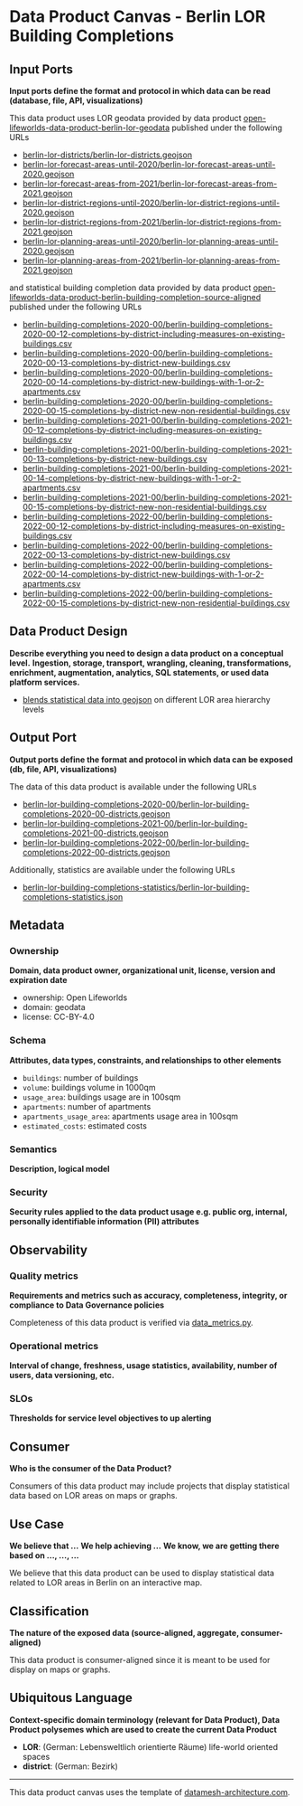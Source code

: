 # Data Product Canvas - Berlin LOR Building Completions

## Input Ports

**Input ports define the format and protocol in which data can be read (database, file, API, visualizations)**

This data product uses LOR geodata provided by data
product [open-lifeworlds-data-product-berlin-lor-geodata](https://github.com/open-lifeworlds/open-lifeworlds-data-product-berlin-lor-geodata)
published under the following URLs

* [berlin-lor-districts/berlin-lor-districts.geojson](https://raw.githubusercontent.com/open-lifeworlds/open-lifeworlds-data-product-berlin-lor-geodata/main/data/berlin-lor-districts/berlin-lor-districts.geojson)
* [berlin-lor-forecast-areas-until-2020/berlin-lor-forecast-areas-until-2020.geojson](https://raw.githubusercontent.com/open-lifeworlds/open-lifeworlds-data-product-berlin-lor-geodata/main/data/berlin-lor-forecast-areas-until-2020/berlin-lor-forecast-areas-until-2020.geojson)
* [berlin-lor-forecast-areas-from-2021/berlin-lor-forecast-areas-from-2021.geojson](https://raw.githubusercontent.com/open-lifeworlds/open-lifeworlds-data-product-berlin-lor-geodata/main/data/berlin-lor-forecast-areas-from-2021/berlin-lor-forecast-areas-from-2021.geojson)
* [berlin-lor-district-regions-until-2020/berlin-lor-district-regions-until-2020.geojson](https://raw.githubusercontent.com/open-lifeworlds/open-lifeworlds-data-product-berlin-lor-geodata/main/data/berlin-lor-district-regions-until-2020/berlin-lor-district-regions-until-2020.geojson)
* [berlin-lor-district-regions-from-2021/berlin-lor-district-regions-from-2021.geojson](https://raw.githubusercontent.com/open-lifeworlds/open-lifeworlds-data-product-berlin-lor-geodata/main/data/berlin-lor-district-regions-from-2021/berlin-lor-district-regions-from-2021.geojson)
* [berlin-lor-planning-areas-until-2020/berlin-lor-planning-areas-until-2020.geojson](https://raw.githubusercontent.com/open-lifeworlds/open-lifeworlds-data-product-berlin-lor-geodata/main/data/berlin-lor-planning-areas-until-2020/berlin-lor-planning-areas-until-2020.geojson)
* [berlin-lor-planning-areas-from-2021/berlin-lor-planning-areas-from-2021.geojson](https://raw.githubusercontent.com/open-lifeworlds/open-lifeworlds-data-product-berlin-lor-geodata/main/data/berlin-lor-planning-areas-from-2021/berlin-lor-planning-areas-from-2021.geojson)

and statistical building completion data provided by data
product [open-lifeworlds-data-product-berlin-building-completion-source-aligned](https://github.com/open-lifeworlds/open-lifeworlds-data-product-berlin-building-completion-source-aligned)
published under the following URLs

* [berlin-building-completions-2020-00/berlin-building-completions-2020-00-12-completions-by-district-including-measures-on-existing-buildings.csv](https://raw.githubusercontent.com/open-lifeworlds/open-lifeworlds-data-product-berlin-building-completions-source-aligned/main/data/berlin-building-completions-2020-00/berlin-building-completions-2020-00-12-completions-by-district-including-measures-on-existing-buildings.csv)
* [berlin-building-completions-2020-00/berlin-building-completions-2020-00-13-completions-by-district-new-buildings.csv](https://raw.githubusercontent.com/open-lifeworlds/open-lifeworlds-data-product-berlin-building-completions-source-aligned/main/data/berlin-building-completions-2020-00/berlin-building-completions-2020-00-13-completions-by-district-new-buildings.csv)
* [berlin-building-completions-2020-00/berlin-building-completions-2020-00-14-completions-by-district-new-buildings-with-1-or-2-apartments.csv](https://raw.githubusercontent.com/open-lifeworlds/open-lifeworlds-data-product-berlin-building-completions-source-aligned/main/data/berlin-building-completions-2020-00/berlin-building-completions-2020-00-14-completions-by-district-new-buildings-with-1-or-2-apartments.csv)
* [berlin-building-completions-2020-00/berlin-building-completions-2020-00-15-completions-by-district-new-non-residential-buildings.csv](https://raw.githubusercontent.com/open-lifeworlds/open-lifeworlds-data-product-berlin-building-completions-source-aligned/main/data/berlin-building-completions-2020-00/berlin-building-completions-2020-00-15-completions-by-district-new-non-residential-buildings.csv)
* [berlin-building-completions-2021-00/berlin-building-completions-2021-00-12-completions-by-district-including-measures-on-existing-buildings.csv](https://raw.githubusercontent.com/open-lifeworlds/open-lifeworlds-data-product-berlin-building-completions-source-aligned/main/data/berlin-building-completions-2021-00/berlin-building-completions-2021-00-12-completions-by-district-including-measures-on-existing-buildings.csv)
* [berlin-building-completions-2021-00/berlin-building-completions-2021-00-13-completions-by-district-new-buildings.csv](https://raw.githubusercontent.com/open-lifeworlds/open-lifeworlds-data-product-berlin-building-completions-source-aligned/main/data/berlin-building-completions-2021-00/berlin-building-completions-2021-00-13-completions-by-district-new-buildings.csv)
* [berlin-building-completions-2021-00/berlin-building-completions-2021-00-14-completions-by-district-new-buildings-with-1-or-2-apartments.csv](https://raw.githubusercontent.com/open-lifeworlds/open-lifeworlds-data-product-berlin-building-completions-source-aligned/main/data/berlin-building-completions-2021-00/berlin-building-completions-2021-00-14-completions-by-district-new-buildings-with-1-or-2-apartments.csv)
* [berlin-building-completions-2021-00/berlin-building-completions-2021-00-15-completions-by-district-new-non-residential-buildings.csv](https://raw.githubusercontent.com/open-lifeworlds/open-lifeworlds-data-product-berlin-building-completions-source-aligned/main/data/berlin-building-completions-2021-00/berlin-building-completions-2021-00-15-completions-by-district-new-non-residential-buildings.csv)
* [berlin-building-completions-2022-00/berlin-building-completions-2022-00-12-completions-by-district-including-measures-on-existing-buildings.csv](https://raw.githubusercontent.com/open-lifeworlds/open-lifeworlds-data-product-berlin-building-completions-source-aligned/main/data/berlin-building-completions-2022-00/berlin-building-completions-2022-00-12-completions-by-district-including-measures-on-existing-buildings.csv)
* [berlin-building-completions-2022-00/berlin-building-completions-2022-00-13-completions-by-district-new-buildings.csv](https://raw.githubusercontent.com/open-lifeworlds/open-lifeworlds-data-product-berlin-building-completions-source-aligned/main/data/berlin-building-completions-2022-00/berlin-building-completions-2022-00-13-completions-by-district-new-buildings.csv)
* [berlin-building-completions-2022-00/berlin-building-completions-2022-00-14-completions-by-district-new-buildings-with-1-or-2-apartments.csv](https://raw.githubusercontent.com/open-lifeworlds/open-lifeworlds-data-product-berlin-building-completions-source-aligned/main/data/berlin-building-completions-2022-00/berlin-building-completions-2022-00-14-completions-by-district-new-buildings-with-1-or-2-apartments.csv)
* [berlin-building-completions-2022-00/berlin-building-completions-2022-00-15-completions-by-district-new-non-residential-buildings.csv](https://raw.githubusercontent.com/open-lifeworlds/open-lifeworlds-data-product-berlin-building-completions-source-aligned/main/data/berlin-building-completions-2022-00/berlin-building-completions-2022-00-15-completions-by-district-new-non-residential-buildings.csv)

## Data Product Design

**Describe everything you need to design a data product on a conceptual level.**
**Ingestion, storage, transport, wrangling, cleaning, transformations, enrichment, augmentation, analytics, SQL
statements, or used data platform services.**

* [blends statistical data into geojson](../lib/transform/data_blender.py) on different LOR area hierarchy levels

## Output Port

**Output ports define the format and protocol in which data can be exposed (db, file, API, visualizations)**

The data of this data product is available under the following URLs

* [berlin-lor-building-completions-2020-00/berlin-lor-building-completions-2020-00-districts.geojson](https://raw.githubusercontent.com/open-lifeworlds/open-lifeworlds-data-product-berlin-lor-building-completions/main/data/berlin-lor-building-completions-2020-00/berlin-lor-building-completions-2020-00-districts.geojson)
* [berlin-lor-building-completions-2021-00/berlin-lor-building-completions-2021-00-districts.geojson](https://raw.githubusercontent.com/open-lifeworlds/open-lifeworlds-data-product-berlin-lor-building-completions/main/data/berlin-lor-building-completions-2021-00/berlin-lor-building-completions-2021-00-districts.geojson)
* [berlin-lor-building-completions-2022-00/berlin-lor-building-completions-2022-00-districts.geojson](https://raw.githubusercontent.com/open-lifeworlds/open-lifeworlds-data-product-berlin-lor-building-completions/main/data/berlin-lor-building-completions-2022-00/berlin-lor-building-completions-2022-00-districts.geojson)

Additionally, statistics are available under the following URLs

* [berlin-lor-building-completions-statistics/berlin-lor-building-completions-statistics.json](https://raw.githubusercontent.com/open-lifeworlds/open-lifeworlds-data-product-berlin-lor-building-completions/main/data/berlin-lor-building-completions-statistics/berlin-lor-building-completions-statistics.json)

## Metadata

### Ownership

**Domain, data product owner, organizational unit, license, version and expiration date**

* ownership: Open Lifeworlds
* domain: geodata
* license: CC-BY-4.0

### Schema

**Attributes, data types, constraints, and relationships to other elements**

* `buildings`: number of buildings
* `volume`: buildings volume in 1000qm
* `usage_area`: buildings usage are in 100sqm
* `apartments`: number of apartments
* `apartments_usage_area`: apartments usage area in 100sqm
* `estimated_costs`: estimated costs

### Semantics

**Description, logical model**

### Security

**Security rules applied to the data product usage e.g. public org, internal, personally identifiable information (PII)
attributes**

## Observability

### Quality metrics

**Requirements and metrics such as accuracy, completeness, integrity, or compliance to Data Governance policies**

Completeness of this data product is verified via [data_metrics.py](../lib/metrics/data_completeness.py).

### Operational metrics

**Interval of change, freshness, usage statistics, availability, number of users, data versioning, etc.**

### SLOs

**Thresholds for service level objectives to up alerting**

## Consumer

**Who is the consumer of the Data Product?**

Consumers of this data product may include projects that display statistical data based on LOR areas on maps or graphs.

## Use Case

**We believe that ...**
**We help achieving ...**
**We know, we are getting there based on ..., ..., ...**

We believe that this data product can be used to display statistical data related to LOR areas in Berlin on an
interactive map.

## Classification

**The nature of the exposed data (source-aligned, aggregate, consumer-aligned)**

This data product is consumer-aligned since it is meant to be used for display on maps or graphs.

## Ubiquitous Language

**Context-specific domain terminology (relevant for Data Product), Data Product polysemes which are used to create the
current Data Product**

* **LOR**: (German: Lebensweltlich orientierte Räume) life-world oriented spaces
* **district**: (German: Bezirk)

---
This data product canvas uses the template
of [datamesh-architecture.com](https://www.datamesh-architecture.com/data-product-canvas).
